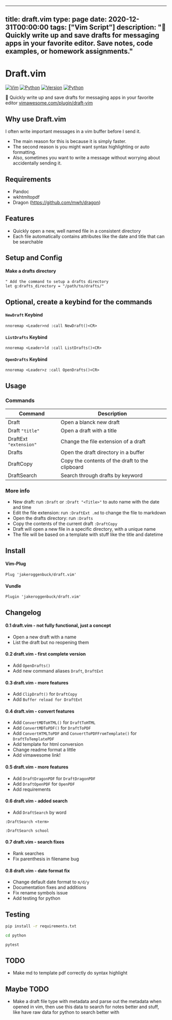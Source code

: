 
---
title: draft.vim
type: page
date: 2020-12-31T00:00:00
tags: ["Vim Script"]
description: ":pencil: Quickly write up and save drafts for messaging apps in your favorite editor. Save notes, code examples, or homework assignments."
---


# Draft.vim
[![Vim](https://img.shields.io/badge/Vim-%2311AB00.svg?logo=vim&logoColor=white&style=for-the-badge)](https://vimawesome.com/plugin/draft-vim)
[![Python](https://img.shields.io/badge/Python-3776AB?style=for-the-badge&logo=python&logoColor=white)](https://github.com/JakeRoggenbuck?tab=repositories&q=&type=&language=python&sort=stargazers)
[![Version](https://img.shields.io/badge/v0.8-blue?style=for-the-badge)](#)
[![Python](https://img.shields.io/github/actions/workflow/status/jakeroggenbuck/draft.vim/python.yml?branch=main&style=for-the-badge)](https://github.com/JakeRoggenbuck/draft.vim/actions)

:pencil: Quickly write up and save drafts for messaging apps in your favorite editor [vimawesome.com/plugin/draft-vim](https://vimawesome.com/plugin/draft-vim)

## Why use Draft.vim
I often write important messages in a vim buffer before I send it.

- The main reason for this is because it is simply faster.
- The second reason is you might want syntax highlighting or auto formatting. 
- Also, sometimes you want to write a message without worrying about accidentally sending it.

## Requirements
- Pandoc
- wkhtmltopdf
- Dragon (https://github.com/mwh/dragon)

## Features
- Quickly open a new, well named file in a consistent directory
- Each file automatically contains attributes like the date and title that can be searchable

## Setup and Config

#### Make a drafts directory
```vim
" Add the command to setup a drafts directory
let g:drafts_directory = "/path/to/drafts/"
```

## Optional, create a keybind for the commands

#### `NewDraft` Keybind
```vim
nnoremap <Leader>nd :call NewDraft()<CR>
```

#### `ListDrafts` Keybind
```vim
nnoremap <Leader>ld :call ListDrafts()<CR>
```

#### `OpenDrafts` Keybind
```vim
nnoremap <Leader>z :call OpenDrafts()<CR>
```

## Usage


### Commands

| Command                | Description                                     |
|------------------------|-------------------------------------------------|
| Draft                  | Open a blanck new draft                         |
| Draft `"title"`        | Open a draft with a title                       |
| DraftExt `"extension"` | Change the file extension of a draft            |
| Drafts                 | Open the draft directory in a buffer            |
| DraftCopy              | Copy the contents of the draft to the clipboard |
| DraftSearch            | Search through drafts by keyword                |

### More info

- New draft: run `:Draft` or `:Draft "<Title>"` to auto name with the date and time
- Edit the file extension: run `:DraftExt .md` to change the file to markdown
- Open the drafts directory: run `:Drafts`
- Copy the contents of the current draft `:DraftCopy`
- Draft will open a new file in a specific directory, with a unique name
- The file will be based on a template with stuff like the title and datetime

## Install
#### Vim-Plug
```vim
Plug 'jakeroggenbuck/draft.vim'
```

#### Vundle
```vim
Plugin 'jakeroggenbuck/draft.vim'
```

## Changelog

#### 0.1 draft.vim - not fully functional, just a concept

- Open a new draft with a name
- List the draft but no reopening them

#### 0.2 draft.vim - first complete version

- Add `OpenDrafts()`
- Add new command aliases `Draft`, `DraftExt`

#### 0.3 draft.vim - more features

- Add `ClipDraft()` for `DraftCopy`
- Add `Buffer reload for DraftExt`

#### 0.4 draft.vim - convert features

- Add `ConvertMDToHTML()` for `DraftToHTML`
- Add `ConvertMDToPDF()` for `DraftToPDF`
- Add `ConvertHTMLToPDF` and `ConvertToPDFFromTemplate()` for `DraftToTemplatePDF`
- Add template for html conversion
- Change readme format a little
- Add vimawesome link!

#### 0.5 draft.vim - more features

- Add `DraftDragonPDF` for `DraftDragonPDF`
- Add `DraftOpenPDF` for `OpenPDF`
- Add requirements

#### 0.6 draft.vim - added search

- Add `DraftSearch` by word
```
:DraftSearch <term>

:DraftSearch school
```

#### 0.7 draft.vim - search fixes

- Rank searches
- Fix parenthesis in filename bug

#### 0.8 draft.vim - date format fix

- Change default date format to `m/d/y`
- Documentation fixes and additions
- Fix rename symbols issue
- Add testing for python

## Testing
```sh
pip install -r requirements.txt
```
```sh
cd python

pytest
```

## TODO
- Make md to template pdf correctly do syntax highlight

## Maybe TODO
- Make a draft file type with metadata and parse out the metadata when opened in vim, then use this data to search for notes better and stuff, like have raw data for python to search better with
